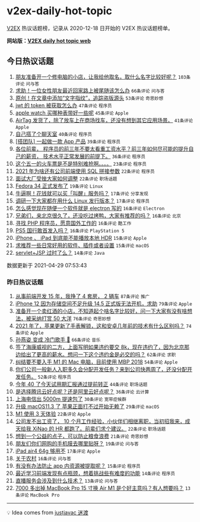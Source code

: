 # v2ex-daily-hot-topic

[V2EX](https://www.v2ex.com/) 热议话题榜，记录从 2020-12-18 日开始的 V2EX 热议话题榜单。

**网站版：[V2EX daily hot topic web](https://boojack.github.io/v2ex-daily-hot-topic-web/)**

## 今日热议话题

<!-- TODAY BEGIN -->

1. [朋友准备开一个修电脑的小店，让我给他取名，取什么名字比较好呢？](https://www.v2ex.com/t/773998) `103条评论` `问与答`
1. [求助！一位女性朋友最近回家路上被尾随该怎么办](https://www.v2ex.com/t/774021) `66条评论` `问与答`
1. [原创！在文章中添加“文字指纹”，追踪盗版源头](https://www.v2ex.com/t/774059) `53条评论` `奇思妙想`
1. [jwt 的 token 被获取怎么办](https://www.v2ex.com/t/774028) `47条评论` `程序员`
1. [apple watch 买哪种表带好一些呢](https://www.v2ex.com/t/774057) `45条评论` `Apple`
1. [AirTag 发货了，除了放车上在商场找车，还没有想到其它应用场景。](https://www.v2ex.com/t/774039) `41条评论` `Apple`
1. [自己搭了个聊天室](https://www.v2ex.com/t/774073) `40条评论` `程序员`
1. [[搭团队] 一起做一款 App 产品](https://www.v2ex.com/t/774007) `39条评论` `程序员`
1. [各位前辈， 程序员的前三年不要太看重工资水平？前三年如何尽可能的提升自己的薪资， 技术水平正常发展的前提下。](https://www.v2ex.com/t/773994) `36条评论` `程序员`
1. [这个五一的火车票是不是特别难抢啊。。。。](https://www.v2ex.com/t/774086) `23条评论` `程序员`
1. [2021 年为啥还有公司前端使用 SQL 拼接参数](https://www.v2ex.com/t/774017) `22条评论` `程序员`
1. [面试大厂受挫大家如何调整](https://www.v2ex.com/t/773997) `22条评论` `职场话题`
1. [Fedora 34 正式发布了](https://www.v2ex.com/t/773981) `19条评论` `Linux`
1. [牛逼啊！花钱就可以买「叫醒」服务吗？](https://www.v2ex.com/t/774090) `17条评论` `分享发现`
1. [调研一下大家都在用什么 Linux 发行版本？](https://www.v2ex.com/t/774035) `17条评论` `程序员`
1. [怎么感觉现在随便一个软件就是 electron 写的](https://www.v2ex.com/t/774103) `16条评论` `Electron`
1. [兄弟们，来北京很久了，还没吃过烤鸭，大家有推荐的吗？](https://www.v2ex.com/t/774068) `16条评论` `北京`
1. [寻找 PHP 程序员，愿意国外工作的](https://www.v2ex.com/t/774016) `16条评论` `酷工作`
1. [PS5 国行敢首发入吗？](https://www.v2ex.com/t/774013) `16条评论` `PlayStation 5`
1. [iPhone 、 iPad 到底能不能播放本地 HDR](https://www.v2ex.com/t/774053) `15条评论` `Apple`
1. [求推荐一些日常好用的软件、插件或者设置](https://www.v2ex.com/t/773992) `15条评论` `macOS`
1. [servlet+JSP 过时了么？](https://www.v2ex.com/t/774088) `14条评论` `Java`

数据更新于 2021-04-29 07:53:43

<!-- TODAY END -->

### 昨日热议话题

<!-- YESTERDAY BEGIN -->

1. [从事前端开发 15 年，我挣了 4 套房， 2 辆车](https://www.v2ex.com/t/773790) `87条评论` `推广`
1. [iPhone 12 因为存储空间不足升级 14.5 正式版无法开机，求助](https://www.v2ex.com/t/773744) `79条评论` `Apple`
1. [准备开一个卖红酒的小店，不知道起个啥名字比较好，问一下大家有没有啥想法，被采纳打赏 50 大洋](https://www.v2ex.com/t/773864) `76条评论` `奇思妙想`
1. [2021 年了，苹果更新了手表解锁，这和安卓几年前的技术有什么区别吗？](https://www.v2ex.com/t/773753) `74条评论` `Apple`
1. [孙燕姿 变成 冷门歌手 🤔️](https://www.v2ex.com/t/773843) `66条评论` `音乐`
1. [签了海康威视的二方，上面写明如果违约要交 8k，现在违约了，因为北京那边给出了更高的薪水。想问一下这个违约金是必交的吗？](https://www.v2ex.com/t/773840) `62条评论` `求职`
1. [纠结要不要入手 M1 的 Mac 电脑，目前使用 MBP 2018](https://www.v2ex.com/t/773748) `54条评论` `Apple`
1. [你们公司一般新人入职多久会分配开发任务？来到公司快两周了，还没分配开发任务。](https://www.v2ex.com/t/773779) `52条评论` `程序员`
1. [今年 40 了今天试用期汇报通过提前转正](https://www.v2ex.com/t/773901) `44条评论` `职场话题`
1. [是选择腾讯云好点呢？还是阿里云好点呢？](https://www.v2ex.com/t/773780) `36条评论` `云计算`
1. [上海电信出 5000m 提速包了](https://www.v2ex.com/t/773909) `30条评论` `宽带症候群`
1. [升级 macOS11.3 了 苹果正面打不过开始无赖了](https://www.v2ex.com/t/773925) `29条评论` `macOS`
1. [M1 使用 3 天体验](https://www.v2ex.com/t/773833) `22条评论` `Apple`
1. [公司发不出工资了， 10 个月工作经验，小伙伴们相继离职，当初招我来，成天给我 XiNao 的 HR 都跑了。前辈们求个建议。](https://www.v2ex.com/t/773820) `22条评论` `职场话题`
1. [想到一个公益的点子，可以防止粮食浪费](https://www.v2ex.com/t/773806) `21条评论` `奇思妙想`
1. [朋友们你们网购的手机膜去哪里贴呀？](https://www.v2ex.com/t/773848) `19条评论` `问与答`
1. [iPad air4 64g 够用不](https://www.v2ex.com/t/773890) `17条评论` `Apple`
1. [关于农村](https://www.v2ex.com/t/773757) `16条评论` `问与答`
1. [有没有办法防止 app 内资源被提取呢？](https://www.v2ex.com/t/773794) `15条评论` `程序员`
1. [最近学习前端发现有点瓶颈，想着挑战些有难度的功能](https://www.v2ex.com/t/773799) `14条评论` `程序员`
1. [直播服务会涉及到什么技术？](https://www.v2ex.com/t/773937) `13条评论` `问与答`
1. [7000 多出掉 MacBook Pro 15 寸换 Air M1 是个好主意吗？有人想要吗？](https://www.v2ex.com/t/773933) `13条评论` `MacBook Pro`

<!-- YESTERDAY END -->

---

💡 Idea comes from [justjavac 迷渡](https://github.com/justjavac/)
